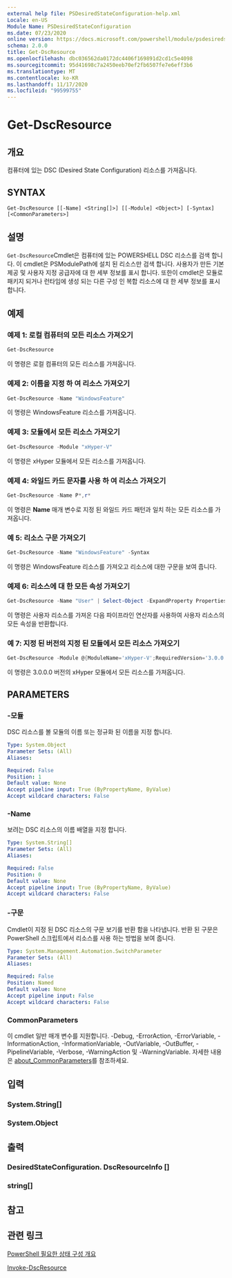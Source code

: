 ```yaml
---
external help file: PSDesiredStateConfiguration-help.xml
Locale: en-US
Module Name: PSDesiredStateConfiguration
ms.date: 07/23/2020
online version: https://docs.microsoft.com/powershell/module/psdesiredstateconfiguration/get-dscresource?view=powershell-7.2&WT.mc_id=ps-gethelp
schema: 2.0.0
title: Get-DscResource
ms.openlocfilehash: dbc036562da0172dc4406f169891d2cd1c5e4098
ms.sourcegitcommit: 95d41698c7a2450eeb70ef2fb6507fe7e6eff3b6
ms.translationtype: MT
ms.contentlocale: ko-KR
ms.lasthandoff: 11/17/2020
ms.locfileid: "99599755"
---
```

# Get-DscResource

## 개요
컴퓨터에 있는 DSC (Desired State Configuration) 리소스를 가져옵니다.

## SYNTAX

```
Get-DscResource [[-Name] <String[]>] [[-Module] <Object>] [-Syntax] [<CommonParameters>]
```

## 설명

`Get-DscResource`Cmdlet은 컴퓨터에 있는 POWERSHELL DSC 리소스를 검색 합니다. 이 cmdlet은 PSModulePath에 설치 된 리소스만 검색 합니다. 사용자가 만든 기본 제공 및 사용자 지정 공급자에 대 한 세부 정보를 표시 합니다. 또한이 cmdlet은 모듈로 패키지 되거나 런타임에 생성 되는 다른 구성 인 복합 리소스에 대 한 세부 정보를 표시 합니다.

## 예제

### 예제 1: 로컬 컴퓨터의 모든 리소스 가져오기

```powershell
Get-DscResource
```

이 명령은 로컬 컴퓨터의 모든 리소스를 가져옵니다.

### 예제 2: 이름을 지정 하 여 리소스 가져오기

```powershell
Get-DscResource -Name "WindowsFeature"
```

이 명령은 WindowsFeature 리소스를 가져옵니다.

### 예제 3: 모듈에서 모든 리소스 가져오기

```powershell
Get-DscResource -Module "xHyper-V"
```

이 명령은 xHyper 모듈에서 모든 리소스를 가져옵니다.

### 예제 4: 와일드 카드 문자를 사용 하 여 리소스 가져오기

```powershell
Get-DscResource -Name P*,r*
```

이 명령은 **Name** 매개 변수로 지정 된 와일드 카드 패턴과 일치 하는 모든 리소스를 가져옵니다.

### 예 5: 리소스 구문 가져오기

```powershell
Get-DscResource -Name "WindowsFeature" -Syntax
```

이 명령은 WindowsFeature 리소스를 가져오고 리소스에 대한 구문을 보여 줍니다.

### 예제 6: 리소스에 대 한 모든 속성 가져오기

```powershell
Get-DscResource -Name "User" | Select-Object -ExpandProperty Properties
```

이 명령은 사용자 리소스를 가져온 다음 파이프라인 연산자를 사용하여 사용자 리소스의 모든 속성을 반환합니다.

### 예 7: 지정 된 버전의 지정 된 모듈에서 모든 리소스 가져오기

```powershell
Get-DscResource -Module @{ModuleName='xHyper-V';RequiredVersion='3.0.0.0'}
```

이 명령은 3.0.0.0 버전의 xHyper 모듈에서 모든 리소스를 가져옵니다.

## PARAMETERS

### -모듈

DSC 리소스를 볼 모듈의 이름 또는 정규화 된 이름을 지정 합니다.

```yaml
Type: System.Object
Parameter Sets: (All)
Aliases:

Required: False
Position: 1
Default value: None
Accept pipeline input: True (ByPropertyName, ByValue)
Accept wildcard characters: False
```

### -Name

보려는 DSC 리소스의 이름 배열을 지정 합니다.

```yaml
Type: System.String[]
Parameter Sets: (All)
Aliases:

Required: False
Position: 0
Default value: None
Accept pipeline input: True (ByPropertyName, ByValue)
Accept wildcard characters: False
```

### -구문

Cmdlet이 지정 된 DSC 리소스의 구문 보기를 반환 함을 나타냅니다. 반환 된 구문은 PowerShell 스크립트에서 리소스를 사용 하는 방법을 보여 줍니다.

```yaml
Type: System.Management.Automation.SwitchParameter
Parameter Sets: (All)
Aliases:

Required: False
Position: Named
Default value: None
Accept pipeline input: False
Accept wildcard characters: False
```

### CommonParameters

이 cmdlet 일반 매개 변수를 지원합니다. -Debug, -ErrorAction, -ErrorVariable, -InformationAction, -InformationVariable, -OutVariable, -OutBuffer, -PipelineVariable, -Verbose, -WarningAction 및 -WarningVariable. 자세한 내용은 [about_CommonParameters](https://go.microsoft.com/fwlink/?LinkID=113216)를 참조하세요.

## 입력

### System.String[]

### System.Object

## 출력

### DesiredStateConfiguration. DscResourceInfo []

### string[]

## 참고

## 관련 링크

[PowerShell 필요한 상태 구성 개요](/powershell/scripting/dsc/overview/overview)

[Invoke-DscResource](/powershell/module/PSDesiredStateConfiguration/Invoke-DscResource)

